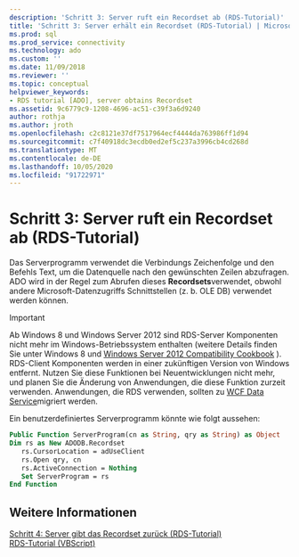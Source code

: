 ```yaml
---
description: 'Schritt 3: Server ruft ein Recordset ab (RDS-Tutorial)'
title: 'Schritt 3: Server erhält ein Recordset (RDS-Tutorial) | Microsoft-Dokumentation'
ms.prod: sql
ms.prod_service: connectivity
ms.technology: ado
ms.custom: ''
ms.date: 11/09/2018
ms.reviewer: ''
ms.topic: conceptual
helpviewer_keywords:
- RDS tutorial [ADO], server obtains Recordset
ms.assetid: 9c6779c9-1208-4696-ac51-c39f3a6d9240
author: rothja
ms.author: jroth
ms.openlocfilehash: c2c8121e37df7517964ecf4444da763986ff1d94
ms.sourcegitcommit: c7f40918dc3ecdb0ed2ef5c237a3996cb4cd268d
ms.translationtype: MT
ms.contentlocale: de-DE
ms.lasthandoff: 10/05/2020
ms.locfileid: "91722971"
---
```

# <a name="step-3-server-obtains-a-recordset-rds-tutorial"></a>Schritt 3: Server ruft ein Recordset ab (RDS-Tutorial)
Das Serverprogramm verwendet die Verbindungs Zeichenfolge und den Befehls Text, um die Datenquelle nach den gewünschten Zeilen abzufragen. ADO wird in der Regel zum Abrufen dieses **Recordsets**verwendet, obwohl andere Microsoft-Datenzugriffs Schnittstellen (z. b. OLE DB) verwendet werden können.  
  
> [!IMPORTANT]
>  Ab Windows 8 und Windows Server 2012 sind RDS-Server Komponenten nicht mehr im Windows-Betriebssystem enthalten (weitere Details finden Sie unter Windows 8 und [Windows Server 2012 Compatibility Cookbook](https://www.microsoft.com/download/details.aspx?id=27416) ). RDS-Client Komponenten werden in einer zukünftigen Version von Windows entfernt. Nutzen Sie diese Funktionen bei Neuentwicklungen nicht mehr, und planen Sie die Änderung von Anwendungen, die diese Funktion zurzeit verwenden. Anwendungen, die RDS verwenden, sollten zu [WCF Data Service](/dotnet/framework/wcf/)migriert werden.  
  
 Ein benutzerdefiniertes Serverprogramm könnte wie folgt aussehen:  
  
```vb
Public Function ServerProgram(cn as String, qry as String) as Object  
Dim rs as New ADODB.Recordset  
   rs.CursorLocation = adUseClient  
   rs.Open qry, cn   
   rs.ActiveConnection = Nothing  
   Set ServerProgram = rs  
End Function  
```  
  
## <a name="see-also"></a>Weitere Informationen  
 [Schritt 4: Server gibt das Recordset zurück (RDS-Tutorial)](./step-4-server-returns-the-recordset-rds-tutorial.md)   
 [RDS-Tutorial (VBScript)](./rds-tutorial-vbscript.md)